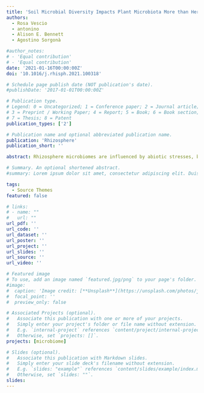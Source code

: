 ```yaml
---
title: 'Soil Microbial Diversity Impacts Plant Microbiota More than Herbivory'
authors:
  - Rosa Vescio
  - antonino
  - Alison E. Bennett
  - Agostino Sorgonà

#author_notes:
# - 'Equal contribution'
# - 'Equal contribution'
date: '2021-01-16T00:00:00Z'
doi: '10.1016/j.rhisph.2021.100318'

# Schedule page publish date (NOT publication's date).
#publishDate: '2017-01-01T00:00:00Z'

# Publication type.
# Legend: 0 = Uncategorized; 1 = Conference paper; 2 = Journal article;
# 3 = Preprint / Working Paper; 4 = Report; 5 = Book; 6 = Book section;
# 7 = Thesis; 8 = Patent
publication_types: ['2']

# Publication name and optional abbreviated publication name.
publication: 'Rhizosphere'
publication_short: ''

abstract: Rhizosphere microbiomes are influenced by abiotic stresses, but we know a little about their response to combinations of stresses. In this study we tested: (i) if drought and heat stress influence the maize rhizosphere microbial community; (ii) if the combination of drought and heat has a different outcome compared to a single stress; (iii) if rhizosphere microbiota clusters according to root class and root zone. We setup a microcosm system using maize as model plant. We exposed plants to drought, heat stress and their combination, and used 16S amplicon-sequencing to reconstruct bacterial communities of different root classes (crown and primary) and root zones (apical, sub-apical and basal). We found both drought and heat affect the structure of rhizosphere bacterial communities. The combination of these stressors also influenced the structure of rhizosphere microbial communities, but this effect did not differ compared to the single stresses. Interestingly, we found differences in microbial communities inhabiting the rhizosphere of crown and primary roots in the control treatment, but this difference disappeared once stresses were applied. Stress also lead to an increased abundance of beneficial organisms.

# Summary. An optional shortened abstract.
#summary: Lorem ipsum dolor sit amet, consectetur adipiscing elit. Duis posuere tellus ac convallis placerat. Proin tincidunt magna sed ex sollicitudin condimentum.

tags:
  - Source Themes
featured: false

# links:
# - name: ""
#   url: ""
url_pdf: ''
url_code: ''
url_dataset: ''
url_poster: ''
url_project: ''
url_slides: ''
url_source: ''
url_video: ''

# Featured image
# To use, add an image named `featured.jpg/png` to your page's folder.
#image:
#  caption: 'Image credit: [**Unsplash**](https://unsplash.com/photos/jdD8gXaTZsc)'
#  focal_point: ''
#  preview_only: false

# Associated Projects (optional).
#   Associate this publication with one or more of your projects.
#   Simply enter your project's folder or file name without extension.
#   E.g. `internal-project` references `content/project/internal-project/index.md`.
#   Otherwise, set `projects: []`.
projects: [microbiome]

# Slides (optional).
#   Associate this publication with Markdown slides.
#   Simply enter your slide deck's filename without extension.
#   E.g. `slides: "example"` references `content/slides/example/index.md`.
#   Otherwise, set `slides: ""`.
slides:
---
```

